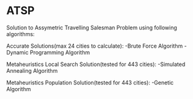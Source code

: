 # ATSP
Solution to Assymetric Travelling Salesman Problem using following algorithms:

Accurate Solutions(max 24 cities to calculate):
    -Brute Force Algorithm
    -Dynamic Programming Algorithm

Metaheuristics Local Search Solution(tested for 443 cities):
    -Simulated Annealing Algorithm

Metaheuristics Population Solution(tested for 443 cities):
    -Genetic Algorithm
    
